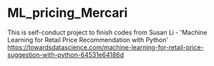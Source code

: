 # ML_pricing_Mercari
This is self-conduct project to finish codes from 
Susan Li - 'Machine Learning for Retail Price Recommendation with Python' https://towardsdatascience.com/machine-learning-for-retail-price-suggestion-with-python-64531e64186d
